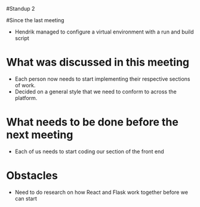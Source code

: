 #Standup 2

#Since the last meeting
- Hendrik managed to configure a virtual environment with a run and build script


# What was discussed in this meeting
- Each person now needs to start implementing their respective sections of work.
- Decided on a general style that we need to conform to across the platform.


# What needs to be done before the next meeting
- Each of us needs to start coding our section of the front end

# Obstacles
- Need to do research on how React and Flask work together before we can start